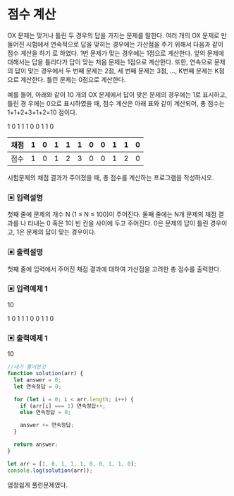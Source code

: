 # 점수 계산

OX 문제는 맞거나 틀린 두 경우의 답을 가지는 문제를 말한다. 여러 개의 OX 문제로 만들어진 시험에서 연속적으로 답을 맞히는 경우에는 가산점을 주기 위해서 다음과 같이 점수 계산을 하기 로 하였다. 1번 문제가 맞는 경우에는 1점으로 계산한다. 앞의 문제에 대해서는 답을 틀리다가 답이 맞는 처음 문제는 1점으로 계산한다. 또한, 연속으로 문제의 답이 맞는 경우에서 두 번째 문제는 2점, 세 번째 문제는 3점, ..., K번째 문제는 K점으로 계산한다. 틀린 문제는 0점으로 계산한다.

예를 들어, 아래와 같이 10 개의 OX 문제에서 답이 맞은 문제의 경우에는 1로 표시하고, 틀린 경 우에는 0으로 표시하였을 때, 점수 계산은 아래 표와 같이 계산되어, 총 점수는 1+1+2+3+1+2=10 점이다.

1 0 1 1 1 0 0 1 1 0

| 채점 |  1  |  0  |  1  |  1  |  1  |  0  |  0  |  1  |  1  |  0  |
| :--: | :-: | :-: | :-: | :-: | :-: | :-: | :-: | :-: | :-: | :-: |
| 점수 |  1  |  0  |  1  |  2  |  3  |  0  |  0  |  1  |  2  |  0  |

시험문제의 채점 결과가 주어졌을 때, 총 점수를 계산하는 프로그램을 작성하시오.

### ▣ 입력설명

첫째 줄에 문제의 개수 N (1 ≤ N ≤ 100)이 주어진다. 둘째 줄에는 N개 문제의 채점 결과를 나 타내는 0 혹은 1이 빈 칸을 사이에 두고 주어진다. 0은 문제의 답이 틀린 경우이고, 1은 문제의 답이 맞는 경우이다.

### ▣ 출력설명

첫째 줄에 입력에서 주어진 채점 결과에 대하여 가산점을 고려한 총 점수를 출력한다.

### ▣ 입력예제 1

10

1 0 1 1 1 0 0 1 1 0

### ▣ 출력예제 1

10

```javascript
//내가 풀어본것
function solution(arr) {
  let answer = 0;
  let 연속정답 = 0;

  for (let i = 0; i < arr.length; i++) {
    if (arr[i] === 1) 연속정답++;
    else 연속정답 = 0;

    answer += 연속정답;
  }

  return answer;
}

let arr = [1, 0, 1, 1, 1, 0, 0, 1, 1, 0];
console.log(solution(arr));
```

엄청쉽게 풀린문제였다.
